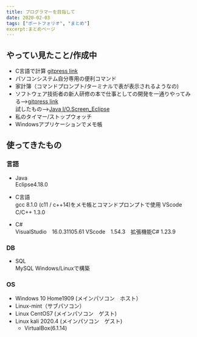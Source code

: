 ```yaml
---
title: プログラマーを目指して
date: 2020-02-03
tags: ["ポートフォリオ", "まとめ"]
excerpt:まとめページ
---
```

## やってい見たこと/作成中
  - C言語で計算 [gitpress link](./C%20Keisanki)
  - パソコンシステム自分専用の便利コマンド
  - 家計簿（コマンドプロンプト/ターミナルで表が表示されるようなの)
  - ソフトウェア技術者の新人研修の本で仕事としての開発を一通りやってみる-->[gitpress link](./Development_Training)  
   試したもの-->[Java I/O.Screen_Eclipse](https://github.com/rika-9240/Java_I-O_Screen_eclipse/tree/master)
  - 私のタイマー/ストップウォッチ
  - Windowsアプリケーションでメモ帳


## 使ってきたもの
### 言語
 - Java  
Eclipse4.18.0


 - C言語  
gcc 8.1.0 (c11 / c++14)をメモ帳とコマンドプロンプトで使用
VScode　C/C++ 1.3.0　

 - C#  
VisualStudio　16.0.31105.61
VScode　1.54.3　拡張機能C# 1.23.9

### DB
 - SQL  
 MySQL Windows/Linuxで構築

### OS
 - Windows 10 Home1909 (メインパソコン　ホスト）
 - Linux-mint（サブパソコン）
 - Linux CentOS7 (メインパソコン　ゲスト)
 - Linux kali 2020.4 (メインパソコン　ゲスト)
   - VirtualBox(6.1.14)


